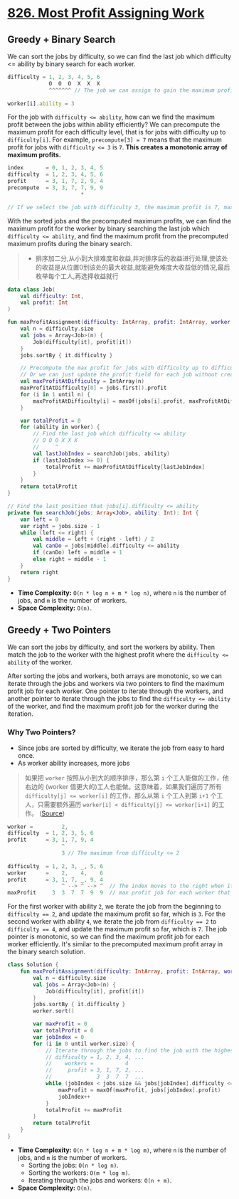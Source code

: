 # [826. Most Profit Assigning Work](https://leetcode.com/problems/most-profit-assigning-work/description/)

## Greedy + Binary Search
We can sort the jobs by difficulty, so we can find the last job which difficulty <= ability by binary search for each worker.

```js
difficulty = 1, 2, 3, 4, 5, 6
             O  O  O  X  X  X
             ^^^^^^^ // The job we can assign to gain the maximum profit
                     
worker[i].ability = 3
```

For the job with `difficulty <= ability`, how can we find the maximum profit between the jobs within ability efficiently? We can precompute the maximum profit for each difficulty level, that is for jobs with difficulty up to `difficulty[i]`. For example, `precompute[3] = 7` means that the maximum profit for jobs with `difficulty <= 3` is `7`. **This creates a monotonic array of maximum profits.**

```js
index       = 0, 1, 2, 3, 4, 5
difficulty  = 1, 2, 3, 4, 5, 6
profit      = 3, 1, 7, 2, 9, 4
precompute  = 3, 3, 7, 7, 9, 9
                       *

// If we select the job with difficulty 3, the maximum profit is 7, max(3, 1, 7, 2) = 7
```

With the sorted jobs and the precomputed maximum profits, we can find the maximum profit for the worker by binary searching the last job which `difficulty <= ability`, and find the maximum profit from the precomputed maximum profits during the binary search.

> - 排序加二分,从小到大排难度和收益,并对排序后的收益进行处理,使该处的收益是从位置0到该处的最大收益,就能避免难度大收益低的情况,最后枚举每个工人,再选择收益就行

```kotlin
data class Job(
    val difficulty: Int,
    val profit: Int
)

fun maxProfitAssignment(difficulty: IntArray, profit: IntArray, worker: IntArray): Int {
    val n = difficulty.size
    val jobs = Array<Job>(n) {
        Job(difficulty[it], profit[it])
    }
    jobs.sortBy { it.difficulty }

    // Precompute the max profit for jobs with difficulty up to difficulty[i]
    // Or we can just update the profit field for each job without creating a new array.
    val maxProfitAtDifficulty = IntArray(n)
    maxProfitAtDifficulty[0] = jobs.first().profit
    for (i in 1 until n) {
        maxProfitAtDifficulty[i] = maxOf(jobs[i].profit, maxProfitAtDifficulty[i - 1])
    }

    var totalProfit = 0
    for (ability in worker) {
        // Find the last job which difficulty <= ability
        // O O O X X X
        //     ^
        val lastJobIndex = searchJob(jobs, ability)
        if (lastJobIndex >= 0) {
            totalProfit += maxProfitAtDifficulty[lastJobIndex]
        }
    }
    return totalProfit
}

// Find the last position that jobs[i].difficulty <= ability
private fun searchJob(jobs: Array<Job>, ability: Int): Int {
    var left = 0
    var right = jobs.size - 1
    while (left <= right) {
        val middle = left + (right - left) / 2
        val canDo = jobs[middle].difficulty <= ability
        if (canDo) left = middle + 1
        else right = middle - 1
    }
    return right
}
```

* **Time Complexity:** `O(n * log n + m * log n)`, where `n` is the number of jobs, and `m` is the number of workers.
* **Space Complexity:** `O(n)`.

## Greedy + Two Pointers
We can sort the jobs by difficulty, and sort the workers by ability. Then match the job to the worker with the highest profit where the `difficulty <= ability` of the worker.

After sorting the jobs and workers, both arrays are monotonic, so we can iterate through the jobs and workers via two pointers to find the maximum profit job for each worker. One pointer to iterate through the workers, and another pointer to iterate through the jobs to find the `difficulty <= ability` of the worker, and find the maximum profit job for the worker during the iteration.

### Why Two Pointers?
* Since jobs are sorted by difficulty, we iterate the job from easy to hard once.
* As worker ability increases, more jobs 

> 如果把 `worker` 按照从小到大的顺序排序，那么第 `i` 个工人能做的工作，他右边的 (worker 值更大的)工人也能做。这意味着，如果我们遍历了所有 `difficulty[j] <= worker[i]` 的工作，那么从第 `i` 个工人到第 `i+1` 个工人，只需要额外遍历 `worker[i] < difficulty[j] <= worker[i+1]` 的工作。 ([Source](https://leetcode.cn/problems/most-profit-assigning-work/solutions/2780326/pai-xu-shuang-zhi-zhen-pythonjavacgojsru-gthg/))

```js
worker =         2,
difficulty  = 1, 2, 3, 5, 6
profit      = 3, 1, 7, 9, 4
                 ^     
                 3 // The maximum from difficulty <= 2    
                 
difficulty  = 1, 2, 3, _, 5, 6
worker      =    2,    4,    6
profit      = 3, 1, 7, _, 9, 4
                 ^ --> ^ --> ^  // The index moves to the right when iterating each worker, it's monotonic.
maxProfit     3  3  7  7  9  9  // max profit job for each worker that can do the job
```

For the first worker with ability `2`, we iterate the job from the beginning to `difficulty == 2`, and update the maximum profit so far, which is `3`. For the second worker with ability `4`, we iterate the job from `difficulty == 2` to `difficulty == 4`, and update the maximum profit so far, which is `7`. The job pointer is monotonic, so we can find the maximum profit job for each worker efficiently. It's similar to the precomputed maximum profit array in the binary search solution.

```kotlin
class Solution {
    fun maxProfitAssignment(difficulty: IntArray, profit: IntArray, worker: IntArray): Int {
        val n = difficulty.size
        val jobs = Array<Job>(n) {
            Job(difficulty[it], profit[it])
        }
        jobs.sortBy { it.difficulty }
        worker.sort()

        var maxProfit = 0
        var totalProfit = 0
        var jobIndex = 0
        for (i in 0 until worker.size) {
            // Iterate through the jobs to find the job with the highest profit that the worker can do, the job is monotonic now.
            // difficulty = 1, 2, 3, 4, ...
            //    workers =          4
            //     profit = 3, 1, 7, 2, ...
            //              3  3  7  7  ...
            while (jobIndex < jobs.size && jobs[jobIndex].difficulty <= worker[i]) {
                maxProfit = maxOf(maxProfit, jobs[jobIndex].profit)
                jobIndex++
            }
            totalProfit += maxProfit
        }
        return totalProfit
    }
}
```

* **Time Complexity:** `O(n * log n + m * log m)`, where `n` is the number of jobs, and `m` is the number of workers.
    * Sorting the jobs: `O(n * log n)`.
    * Sorting the workers: `O(m * log m)`.
    * Iterating through the jobs and workers: `O(n + m)`.
* **Space Complexity:** `O(n)`.